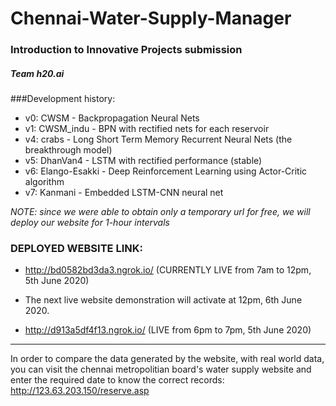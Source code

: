 # Chennai-Water-Supply-Manager

### Introduction to Innovative Projects submission
##### Team h20.ai

###Development history:
* v0: CWSM - Backpropagation Neural Nets
* v1: CWSM_indu - BPN with rectified nets for each reservoir
* v4: crabs - Long Short Term Memory Recurrent Neural Nets (the breakthrough model)
* v5: DhanVan4 - LSTM with rectified performance (stable)
* v6: Elango-Esakki - Deep Reinforcement Learning using Actor-Critic algorithm
* v7: Kanmani - Embedded LSTM-CNN neural net


*NOTE: since we were able to obtain only a temporary url for free, we will deploy our website for 1-hour intervals*
### DEPLOYED WEBSITE LINK: 
* http://bd0582bd3da3.ngrok.io/ (CURRENTLY LIVE from 7am to 12pm, 5th June 2020)


* The next live website demonstration will activate at 12pm, 6th June 2020.

* http://d913a5df4f13.ngrok.io/ (LIVE from 6pm to 7pm, 5th June 2020)
 
 ---
 
In order to compare the data generated by the website, with real world data, you can visit the chennai metropolitian board's water supply website and enter the required date to know the correct records: http://123.63.203.150/reserve.asp
